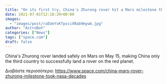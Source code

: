 ```yaml
---
title: "On its first try, China's Zhurong rover hit a Mars milestone that took NASA decades"
date: 2021-07-01T12:16:20+00:00
images:
  - "images/post/raEUeYvKfpsccXRab9mywb.jpg"
author: "AstroBot"
categories: ["News"]
tags: ["space.com"]
draft: false
---
```


China's Zhurong rover landed safely on Mars on May 15, making China only the third country to successfully land a rover on the red planet. 

Διαβάστε περισσότερα: https://www.space.com/china-mars-rover-zhurong-milestone-took-nasa-decades
